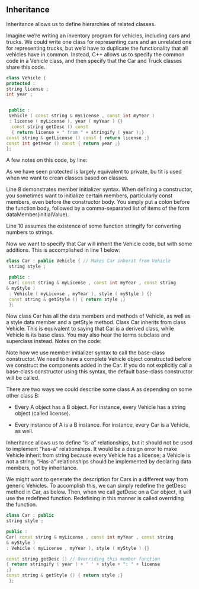 ## Inheritance

Inheritance allows us to define hierarchies of related classes.

Imagine we’re writing an inventory program for vehicles, including cars and trucks. We could
write one class for representing cars and an unrelated one for representing trucks, but we’d
have to duplicate the functionality that all vehicles have in common. Instead, C++ allows
us to specify the common code in a Vehicle class, and then specify that the Car and Truck
classes share this code.

```cpp
class Vehicle {
protected :
string license ;
int year ;


 public :
 Vehicle ( const string & myLicense , const int myYear )
 : license ( myLicense ), year ( myYear ) {}
  const string getDesc () const
  { return license + " from " + stringify ( year );}
const string & getLicense () const { return license ;}
const int getYear () const { return year ;}
};
```

A few notes on this code, by line:


As we have seen protected is largely equivalent to private, bu tit is used when we want to crean classes based on classes.

Line 8 demonstrates member initializer syntax. When defining a constructor, you
sometimes want to initialize certain members, particularly const members, even before
the constructor body. You simply put a colon before the function body, followed by a
comma-separated list of items of the form dataMember(initialValue).

Line 10 assumes the existence of some function stringify for converting numbers to
strings.

Now we want to specify that Car will inherit the Vehicle code, but with some additions.
This is accomplished in line 1 below:
```cpp
class Car : public Vehicle { // Makes Car inherit from Vehicle
 string style ;

 public :
 Car( const string & myLicense , const int myYear , const string
& myStyle )
 : Vehicle ( myLicense , myYear ), style ( myStyle ) {}
 const string & getStyle () { return style ;}
 };
```

Now class Car has all the data members and methods of Vehicle, as well as a style data
member and a getStyle method.
Class Car inherits from class Vehicle. This is equivalent to saying that Car is a derived
class, while Vehicle is its base class. You may also hear the terms subclass and superclass
instead.
Notes on the code:


Note how we use member initializer syntax to call the base-class constructor. We need
to have a complete Vehicle object constructed before we construct the components
added in the Car. If you do not explicitly call a base-class constructor using this syntax,
the default base-class constructor will be called.


There are two ways we could describe some class A as depending on some other class B:

- Every A object has a B object. For instance, every Vehicle has a string object (called
license).


- Every instance of A is a B instance. For instance, every Car is a Vehicle, as well.

Inheritance allows us to define “is-a” relationships, but it should not be used to implement
“has-a” relationships. It would be a design error to make Vehicle inherit from string
because every Vehicle has a license; a Vehicle is not a string. “Has-a” relationships
should be implemented by declaring data members, not by inheritance.

We might want to generate the description for Cars in a different way from generic Vehicles.
To accomplish this, we can simply redefine the getDesc method in Car, as below. Then,
when we call getDesc on a Car object, it will use the redefined function. Redefining in this
manner is called overriding the function.
```cpp
class Car : public
string style ;

public :
Car( const string & myLicense , const int myYear , const string
& myStyle )
: Vehicle ( myLicense , myYear ), style ( myStyle ) {}

const string getDesc () // Overriding this member function
{ return stringify ( year ) + ' ' + style + ": " + license
;}
const string & getStyle () { return style ;}
 };
```
